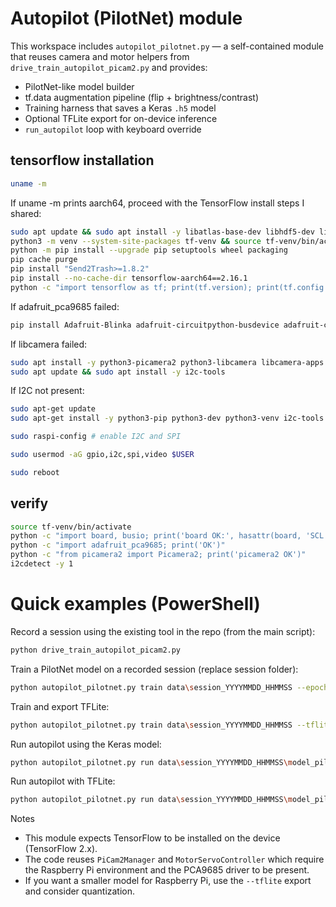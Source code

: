 # Autopilot (PilotNet) module
This workspace includes `autopilot_pilotnet.py` — a self-contained module that reuses
camera and motor helpers from `drive_train_autopilot_picam2.py` and provides:

- PilotNet-like model builder
- tf.data augmentation pipeline (flip + brightness/contrast)
- Training harness that saves a Keras `.h5` model
- Optional TFLite export for on-device inference
- `run_autopilot` loop with keyboard override

## tensorflow installation
```bash
uname -m 
```
If uname -m prints aarch64, proceed with the TensorFlow install steps I shared:
```bash
sudo apt update && sudo apt install -y libatlas-base-dev libhdf5-dev libblas-dev liblapack-dev gfortran
python3 -m venv --system-site-packages tf-venv && source tf-venv/bin/activate
python -m pip install --upgrade pip setuptools wheel packaging
pip cache purge
pip install "Send2Trash>=1.8.2"
pip install --no-cache-dir tensorflow-aarch64==2.16.1
python -c "import tensorflow as tf; print(tf.version); print(tf.config.list_physical_devices('CPU'))"
```

If adafruit_pca9685 failed: 
```bash
pip install Adafruit-Blinka adafruit-circuitpython-busdevice adafruit-circuitpython-pca9685 adafruit-circuitpython-motor adafruit-circuitpython-servokit
```
If libcamera failed: 
```bash
sudo apt install -y python3-picamera2 python3-libcamera libcamera-apps libgpiod2
sudo apt update && sudo apt install -y i2c-tools
```
If I2C not present:
```bash 
sudo apt-get update
sudo apt-get install -y python3-pip python3-dev python3-venv i2c-tools
```
```bash
sudo raspi-config # enable I2C and SPI
```
```bash
sudo usermod -aG gpio,i2c,spi,video $USER
```
```bash
sudo reboot
```
## verify
```bash
source tf-venv/bin/activate
python -c "import board, busio; print('board OK:', hasattr(board, 'SCL'))"
python -c "import adafruit_pca9685; print('OK')"
python -c "from picamera2 import Picamera2; print('picamera2 OK')"
i2cdetect -y 1
```


# Quick examples (PowerShell)

Record a session using the existing tool in the repo (from the main script):
```bash
python drive_train_autopilot_picam2.py
```
Train a PilotNet model on a recorded session (replace session folder):
```bash
python autopilot_pilotnet.py train data\session_YYYYMMDD_HHMMSS --epochs 25 --batch 32
```
Train and export TFLite:
```bash
python autopilot_pilotnet.py train data\session_YYYYMMDD_HHMMSS --tflite
```
Run autopilot using the Keras model:
```bash
python autopilot_pilotnet.py run data\session_YYYYMMDD_HHMMSS\model_pilotnet.h5
```
Run autopilot with TFLite:
```bash
python autopilot_pilotnet.py run data\session_YYYYMMDD_HHMMSS\model_pilotnet.tflite --tflite
```
Notes

- This module expects TensorFlow to be installed on the device (TensorFlow 2.x).
- The code reuses `PiCam2Manager` and `MotorServoController` which require the Raspberry Pi environment and the PCA9685 driver to be present.
- If you want a smaller model for Raspberry Pi, use the `--tflite` export and consider quantization.
